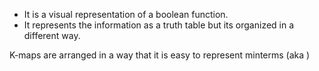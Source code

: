 - It is a visual representation of a boolean function.
- It represents the information as a truth table but its organized in a different way.

K-maps are arranged in a way that it is easy to represent minterms (aka )